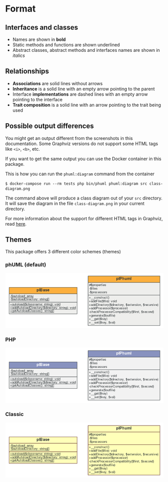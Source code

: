 # Format

## Interfaces and classes

* Names are shown in **bold**
* Static methods and functions are shown underlined
* Abstract classes, abstract methods and interfaces names are shown in *italics*

## Relationships

* **Associations** are solid lines without arrows
* **Inheritance** is a solid line with an empty arrow pointing to the parent
* Interface **implementations** are dashed lines with an empty arrow pointing to the interface
* **Trait composition** is a solid line with an arrow pointing to the trait being used

## Possible output differences

You might get an output different from the screenshots in this documentation.
Some Graphviz versions do not support some HTML tags like `<i>`, `<b>`, etc.

If you want to get the same output you can use the Docker container in this package.

This is how you can run the  `phuml:diagram` command from the container

```
$ docker-compose run --rm tests php bin/phuml phuml:diagram src class-diagram.png
```

The command above will produce a class diagram out of your `src` directory.
It will save the diagram in the file `class-diagram.png` in your current directory.

For more information about the support for different HTML tags in Graphviz, read [here][1].

## Themes

This package offers 3 different color schemes (themes)

### phUML (default)

![phUML theme][2]

### PHP

![PHP theme][3]

### Classic

![Classic theme][4]

[1]: https://www.graphviz.org/doc/info/shapes.html#html
[2]: phuml-theme.png
[3]: php-theme.png
[4]: classic-theme.png
